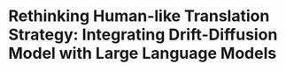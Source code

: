 # Rethinking Human-like Translation Strategy: Integrating Drift-Diffusion Model with Large Language Models
